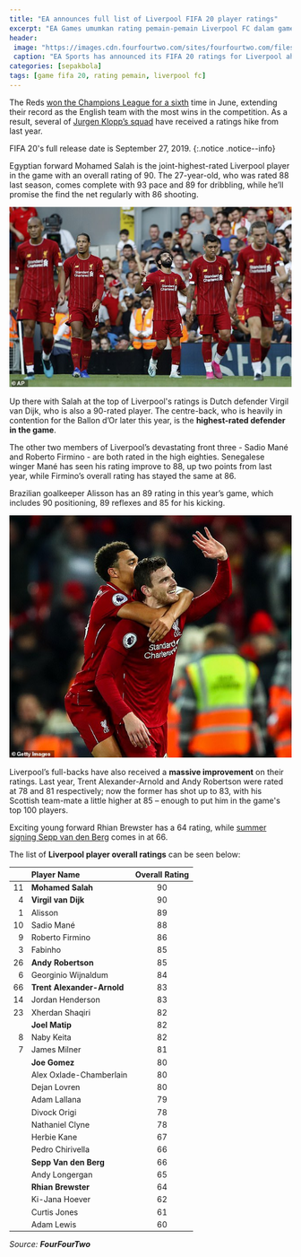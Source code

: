 ```yaml
---
title: "EA announces full list of Liverpool FIFA 20 player ratings"
excerpt: "EA Games umumkan rating pemain-pemain Liverpool FC dalam game FIFA 20"
header:
 image: "https://images.cdn.fourfourtwo.com/sites/fourfourtwo.com/files/styles/image_landscape/public/62_firmino.jpg"
 caption: "EA Sports has announced its FIFA 20 ratings for Liverpool ahead of the game’s release in a fortnight’s time."
categories: [sepakbola]
tags: [game fifa 20, rating pemain, liverpool fc]
---
```

The Reds [won the Champions League for a sixth](/sepakbola/tradisi-lama-liverpool-kembali-setelah-berhasil-juara-liga-champions/) time in June, extending their record as the English team with the most wins in the competition. As a result, several of [Jurgen Klopp’s squad](/sepakbola/liverpool-5-tahun-mendatang-tanpa-salah-mane-dan-van-dijk/) have received a ratings hike from last year.

FIFA 20's full release date is September 27, 2019.
{:.notice .notice--info}

Egyptian forward Mohamed Salah is the joint-highest-rated Liverpool player in the game with an overall rating of 90. The 27-year-old, who was rated 88 last season, comes complete with 93 pace and 89 for dribbling, while he’ll promise the find the net regularly with 86 shooting.

[![liverpool squad](/assets/images/Liverpool-squad.jpg)](/assets/images/Liverpool-squad.jpg)

Up there with Salah at the top of Liverpool's ratings is Dutch defender Virgil van Dijk, who is also a 90-rated player. The centre-back, who is heavily in contention for the Ballon d’Or later this year, is the **highest-rated defender in the game**.

The other two members of Liverpool’s devastating front three - Sadio Mané and Roberto Firmino - are both rated in the high eighties. Senegalese winger Mané has seen his rating improve to 88, up two points from last year, while Firmino’s overall rating has stayed the same at 86.

Brazilian goalkeeper Alisson has an 89 rating in this year’s game, which includes 90 positioning, 89 reflexes and 85 for his kicking. 

[![liverpool's full-baks duo](/assets/images/liverpool-full-backs.jpg)](/assets/images/liverpool-full-backs.jpg)

Liverpool’s full-backs have also received a **massive improvement** on their ratings. Last year, Trent Alexander-Arnold and Andy Robertson were rated at 78 and 81 respectively; now the former has shot up to 83, with his Scottish team-mate a little higher at 85 – enough to put him in the game's top 100 players. 

Exciting young forward Rhian Brewster has a 64 rating, while [summer signing Sepp van den Berg](/sepakbola/liverpool-making-unknown-youngster-first-signing/) comes in at 66. 

The list of **Liverpool player overall ratings** can be seen below:

||Player Name|Overall Rating|
|---:|:----|:--:|
|11|**Mohamed Salah**|90|
|4|**Virgil van Dijk**|90|
|1|Alisson|89|
|10|Sadio Mané|88|
|9|Roberto Firmino|86|
|3|Fabinho|85|
|26|**Andy Robertson**|85|
|6|Georginio Wijnaldum|84|
|66|**Trent Alexander-Arnold**|83|
|14|Jordan Henderson|83|
|23|Xherdan Shaqiri|82|
||**Joel Matip**|82|
|8|Naby Keita|82|
|7|James Milner|81|
||**Joe Gomez**|80|
||Alex Oxlade-Chamberlain|80|
||Dejan Lovren|80|
||Adam Lallana|79|
||Divock Origi|78|
||Nathaniel Clyne|78|
||Herbie Kane|67|
||Pedro Chirivella|66|
||**Sepp Van den Berg**|66|
||Andy Longergan|65|
||**Rhian Brewster**|64|
||Ki-Jana Hoever|62|
||Curtis Jones|61|
||Adam Lewis|60|


_Source: **FourFourTwo**_
